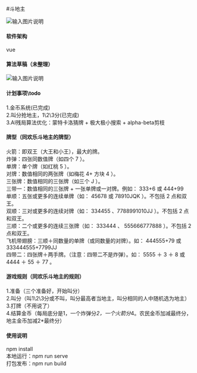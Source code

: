 #斗地主

![输入图片说明](https://images.gitee.com/uploads/images/2020/0926/180427_65599512_2665180.png "QQ图片20200926174210.png")

#### 软件架构  
vue  

#### 算法草稿（未整理）  
![输入图片说明](https://images.gitee.com/uploads/images/2020/1012/152839_3d13d25d_2665180.jpeg "ddz.jpg")  

#### 计划事项\todo  
1.金币系统(已完成)  
2.叫分抢地主，1\2\3分(已完成)  
3.AI残局算法优化：蒙特卡洛猜牌 + 极大极小搜索 + alpha-beta剪枝  

#### 牌型（同欢乐斗地主的牌型）  
火箭：即双王（大王和小王），最大的牌。   
炸弹：四张同数值牌（如四个 7 ）。   
单牌：单个牌（如红桃 5 ）。   
对牌：数值相同的两张牌（如梅花 4+ 方块 4 ）。   
三张牌：数值相同的三张牌（如三个 J ）。   
三带一：数值相同的三张牌 + 一张单牌或一对牌。例如： 333+6 或 444+99   
单顺：五张或更多的连续单牌（如： 45678 或 78910JQK ）。不包括 2 点和双王。   
双顺：三对或更多的连续对牌（如： 334455 、7788991010JJ ）。不包括 2 点和双王。   
三顺：二个或更多的连续三张牌（如： 333444 、 555666777888 ）。不包括 2 点和双王。   
飞机带翅膀：三顺＋同数量的单牌（或同数量的对牌）。如： 444555+79 或 333444555+7799JJ   
四带二：四张牌＋两手牌。（注意：四带二不是炸弹）。如： 5555 ＋ 3 ＋ 8 或 4444 ＋ 55 ＋ 77 。  

#### 游戏规则（同欢乐斗地主的规则）  
1.准备（三个准备好，开始叫分）  
2.叫分（叫1\2\3分或不叫，叫分最高者当地主，叫分相同的人中随机选为地主）  
3.打牌（不用说了）  
4.结算金币（每局底分是1，一个炸弹分*2，一个火箭分*4。农民金币加减最终分，地主金币加减2*最终分）  
  
#### 使用说明  
npm install  
本地运行：npm run serve  
打包发布：npm run build



